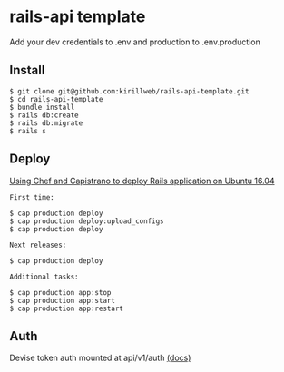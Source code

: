 # rails-api template

Add your dev credentials to .env and production to .env.production

## Install
    $ git clone git@github.com:kirillweb/rails-api-template.git
    $ cd rails-api-template
    $ bundle install
    $ rails db:create
    $ rails db:migrate
    $ rails s
    
## Deploy

[Using Chef and Capistrano to deploy Rails application on Ubuntu 16.04](https://medium.com/@kirill_shevch/using-chef-and-capistrano-to-deploy-rails-application-on-ubuntu-16-04-fae1dfe0dd12)

    First time:
    
    $ cap production deploy
    $ cap production deploy:upload_configs
    $ cap production deploy
    
    Next releases:
    
    $ cap production deploy
    
    Additional tasks:
    
    $ cap production app:stop
    $ cap production app:start
    $ cap production app:restart

## Auth
    
Devise token auth mounted at api/v1/auth [(docs)](https://github.com/lynndylanhurley/devise_token_auth#usage-tldr)
